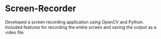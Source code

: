 # Screen-Recorder
Developed a screen recording application using OpenCV and Python.
Included features for recording the entire screen and saving the output as a video file.
